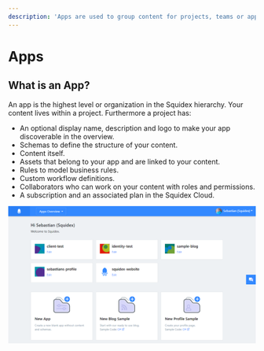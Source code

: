 ```yaml
---
description: 'Apps are used to group content for projects, teams or applications.'
---
```


# Apps

## What is an App?

An app is the highest level or organization in the Squidex hierarchy. Your content lives within a project. Furthermore a project has:

* An optional display name, description and logo to make your app discoverable in the overview.
* Schemas to define the structure of your content.
* Content itself.
* Assets that belong to your app and are linked to your content.
* Rules to model business rules.
* Custom workflow definitions.
* Collaborators who can work on your content with roles and permissions.
* A subscription and an associated plan in the Squidex Cloud.

![My projects in the Squidex cloud](../../.gitbook/assets/image%20%281%29.png)

